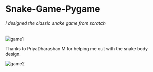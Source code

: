 # Snake-Game-Pygame
###### I designed the classic snake game from scratch
![game1](https://user-images.githubusercontent.com/28715027/76094793-3508a880-5fe9-11ea-8631-fa1aaa26cb73.png)

Thanks to PriyaDharashan M for helping me out with the snake body design.

![game2](https://user-images.githubusercontent.com/28715027/76094889-62555680-5fe9-11ea-927e-0cfbaa1a6366.png)

